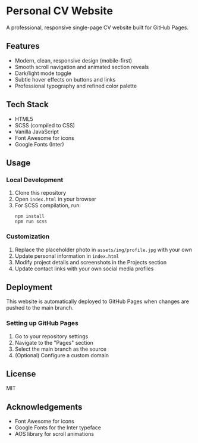 # Personal CV Website

A professional, responsive single-page CV website built for GitHub Pages.

## Features

- Modern, clean, responsive design (mobile-first)
- Smooth scroll navigation and animated section reveals
- Dark/light mode toggle
- Subtle hover effects on buttons and links
- Professional typography and refined color palette

## Tech Stack

- HTML5
- SCSS (compiled to CSS)
- Vanilla JavaScript
- Font Awesome for icons
- Google Fonts (Inter)

## Usage

### Local Development

1. Clone this repository
2. Open `index.html` in your browser
3. For SCSS compilation, run:
   ```
   npm install
   npm run scss
   ```

### Customization

1. Replace the placeholder photo in `assets/img/profile.jpg` with your own
2. Update personal information in `index.html`
3. Modify project details and screenshots in the Projects section
4. Update contact links with your own social media profiles

## Deployment

This website is automatically deployed to GitHub Pages when changes are pushed to the main branch.

### Setting up GitHub Pages

1. Go to your repository settings
2. Navigate to the "Pages" section
3. Select the main branch as the source
4. (Optional) Configure a custom domain

## License

MIT

## Acknowledgements

- Font Awesome for icons
- Google Fonts for the Inter typeface
- AOS library for scroll animations